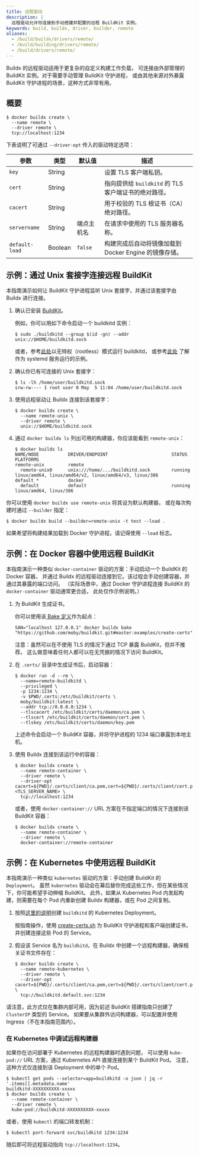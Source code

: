 ```yaml
---
title: 远程驱动
description: |
  远程驱动允许你连接到手动搭建并配置的远程 BuildKit 实例。
keywords: build, buildx, driver, builder, remote
aliases:
  - /build/buildx/drivers/remote/
  - /build/building/drivers/remote/
  - /build/drivers/remote/
---
```


Buildx 的远程驱动适用于更复杂的自定义构建工作负载，
可连接由外部管理的 BuildKit 实例。对于需要手动管理 BuildKit 守护进程，
或由其他来源对外暴露 BuildKit 守护进程的场景，这种方式非常有用。

## 概要

```console
$ docker buildx create \
  --name remote \
  --driver remote \
  tcp://localhost:1234
```

下表说明了可通过 `--driver-opt` 传入的驱动特定选项：

| 参数           | 类型    | 默认值             | 描述                                                                     |
| -------------- | ------- | ------------------ | ------------------------------------------------------------------------ |
| `key`          | String  |                    | 设置 TLS 客户端私钥。                                                     |
| `cert`         | String  |                    | 指向提供给 `buildkitd` 的 TLS 客户端证书的绝对路径。                       |
| `cacert`       | String  |                    | 用于校验的 TLS 根证书（CA）绝对路径。                                     |
| `servername`   | String  | 端点主机名         | 在请求中使用的 TLS 服务器名称。                                           |
| `default-load` | Boolean | `false`            | 构建完成后自动将镜像加载到 Docker Engine 的镜像存储。                     |

## 示例：通过 Unix 套接字连接远程 BuildKit

本指南演示如何让 BuildKit 守护进程监听 Unix 套接字，并通过该套接字由 Buildx 进行连接。

1. 确认已安装 [BuildKit](https://github.com/moby/buildkit)。

   例如，你可以用如下命令启动一个 buildkitd 实例：

   ```console
   $ sudo ./buildkitd --group $(id -gn) --addr unix://$HOME/buildkitd.sock
   ```

   或者，参考[此处](https://github.com/moby/buildkit/blob/master/docs/rootless.md)以无特权（rootless）模式运行 buildkitd，
   或参考[此处](https://github.com/moby/buildkit/tree/master/examples/systemd) 了解作为 systemd 服务运行的示例。

2. 确认你已有可连接的 Unix 套接字：

   ```console
   $ ls -lh /home/user/buildkitd.sock
   srw-rw---- 1 root user 0 May  5 11:04 /home/user/buildkitd.sock
   ```

3. 使用远程驱动让 Buildx 连接到该套接字：

   ```console
   $ docker buildx create \
     --name remote-unix \
     --driver remote \
     unix://$HOME/buildkitd.sock
   ```

4. 通过 `docker buildx ls` 列出可用的构建器，你应该能看到 `remote-unix`：

   ```console
   $ docker buildx ls
   NAME/NODE           DRIVER/ENDPOINT                        STATUS  PLATFORMS
   remote-unix         remote
     remote-unix0      unix:///home/.../buildkitd.sock        running linux/amd64, linux/amd64/v2, linux/amd64/v3, linux/386
   default *           docker
     default           default                                running linux/amd64, linux/386
   ```

你可以使用 `docker buildx use remote-unix` 将其设为默认构建器，
或在每次构建时通过 `--builder` 指定：

```console
$ docker buildx build --builder=remote-unix -t test --load .
```

如果希望将构建结果加载到 Docker 守护进程，请记得使用 `--load` 标志。

## 示例：在 Docker 容器中使用远程 BuildKit

本指南演示一种类似 `docker-container` 驱动的方案：手动启动一个 BuildKit 的 Docker 容器，
并通过 Buildx 的远程驱动连接到它。该过程会手动创建容器，并通过其暴露的端口访问。
（实际场景中，通过 Docker 守护进程连接 BuildKit 的 `docker-container` 驱动通常更合适，
此处仅作示例说明。）

1.  为 BuildKit 生成证书。

    你可以使用该[ Bake 定义](https://github.com/moby/buildkit/blob/master/examples/create-certs)作为起点：

    ```console
    SAN="localhost 127.0.0.1" docker buildx bake "https://github.com/moby/buildkit.git#master:examples/create-certs"
    ```

    注意：虽然可以在不使用 TLS 的情况下通过 TCP 暴露 BuildKit，但并不推荐。
    这么做意味着任何人都可以在无凭据的情况下访问 BuildKit。

2.  在 `.certs/` 目录中生成证书后，启动容器：

    ```console
    $ docker run -d --rm \
      --name=remote-buildkitd \
      --privileged \
      -p 1234:1234 \
      -v $PWD/.certs:/etc/buildkit/certs \
      moby/buildkit:latest \
      --addr tcp://0.0.0.0:1234 \
      --tlscacert /etc/buildkit/certs/daemon/ca.pem \
      --tlscert /etc/buildkit/certs/daemon/cert.pem \
      --tlskey /etc/buildkit/certs/daemon/key.pem
    ```

    上述命令会启动一个 BuildKit 容器，并将守护进程的 1234 端口暴露到本地主机。

3.  使用 Buildx 连接到该运行中的容器：

    ```console
    $ docker buildx create \
      --name remote-container \
      --driver remote \
      --driver-opt cacert=${PWD}/.certs/client/ca.pem,cert=${PWD}/.certs/client/cert.pem,key=${PWD}/.certs/client/key.pem,servername=<TLS_SERVER_NAME> \
      tcp://localhost:1234
    ```

    或者，使用 `docker-container://` URL 方案在不指定端口的情况下连接到该 BuildKit 容器：

    ```console
    $ docker buildx create \
      --name remote-container \
      --driver remote \
      docker-container://remote-container
    ```

## 示例：在 Kubernetes 中使用远程 BuildKit

本指南演示一种类似 `kubernetes` 驱动的方案：手动创建 BuildKit 的 `Deployment`。
虽然 `kubernetes` 驱动会在幕后替你完成这些工作，但在某些情况下，你可能希望手动伸缩 BuildKit。
此外，如果从 Kubernetes Pod 内发起构建，则需要在每个 Pod 内重新创建 Buildx 构建器，或在 Pod 之间复制。

1. 按照[这里的说明](https://github.com/moby/buildkit/tree/master/examples/kubernetes)创建 `buildkitd` 的 Kubernetes Deployment。

   按指南操作，使用 [create-certs.sh](https://github.com/moby/buildkit/blob/master/examples/kubernetes/create-certs.sh)
   为 BuildKit 守护进程和客户端创建证书，并创建连接这些 Pod 的 Service。

2. 假设该 Service 名为 `buildkitd`，在 Buildx 中创建一个远程构建器，确保相关证书文件存在：

   ```console
   $ docker buildx create \
     --name remote-kubernetes \
     --driver remote \
     --driver-opt cacert=${PWD}/.certs/client/ca.pem,cert=${PWD}/.certs/client/cert.pem,key=${PWD}/.certs/client/key.pem \
     tcp://buildkitd.default.svc:1234
   ```

请注意，此方式仅在集群内部可用，因为前述 BuildKit 搭建指南只创建了 `ClusterIP` 类型的 Service。
如果要从集群外访问构建器，可以配置并使用 Ingress（不在本指南范围内）。

### 在 Kubernetes 中调试远程构建器

如果你在访问部署于 Kubernetes 的远程构建器时遇到问题，
可以使用 `kube-pod://` URL 方案，通过 Kubernetes API 直接连接到某个 BuildKit Pod。
注意，这种方式仅连接到该 Deployment 中的单个 Pod。

```console
$ kubectl get pods --selector=app=buildkitd -o json | jq -r '.items[].metadata.name'
buildkitd-XXXXXXXXXX-xxxxx
$ docker buildx create \
  --name remote-container \
  --driver remote \
  kube-pod://buildkitd-XXXXXXXXXX-xxxxx
```

或者，使用 `kubectl` 的端口转发机制：

```console
$ kubectl port-forward svc/buildkitd 1234:1234
```

随后即可将远程驱动指向 `tcp://localhost:1234`。
